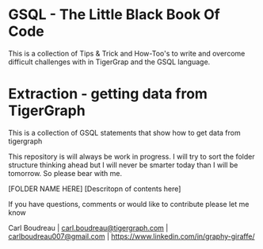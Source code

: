# GSQL - The Little Black Book Of Code
This is a collection of Tips &amp; Trick and How-Too's to write and overcome difficult challenges with in TigerGrap and the GSQL language.

# Extraction - getting data from TigerGraph
This is a collection of GSQL statements that show how to get data from tigergraph


This repository is will always be work in progress.  I will try to sort the folder structure thinking ahead but I will never be smarter today than I will be tomorrow.  So please bear with me.

[FOLDER NAME HERE]
[Descritopn of contents here]

If you have questions, comments or would like to contribute please let me know

Carl Boudreau | carl.boudreau@tigergraph.com | carlboudreau007@gmail.com | https://www.linkedin.com/in/graphy-giraffe/
